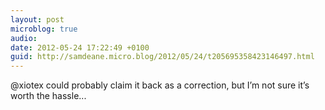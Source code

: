 ```yaml
---
layout: post
microblog: true
audio: 
date: 2012-05-24 17:22:49 +0100
guid: http://samdeane.micro.blog/2012/05/24/t205695358423146497.html
---
```

@xiotex could probably claim it back as a correction, but I’m not sure it’s worth the hassle...
